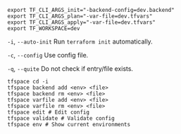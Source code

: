 ```
export TF_CLI_ARGS_init="-backend-config=dev.backend"
export TF_CLI_ARGS_plan="-var-file=dev.tfvars"
export TF_CLI_ARGS_apply="-var-file=dev.tfvars"
export TF_WORKSPACE=dev
```

`-i`, `--auto-init` Run `terraform init` automatically.

`-c`, `--config` Use config file.

`-q`, `--quite` Do not check if entry/file exists.

```
tfspace cd -i
tfspace backend add <env> <file>
tfspace backend rm <env> <file>
tfspace varfile add <env> <file>
tfspace varfile rm <env> <file>
tfspace edit # Edit config
tfspace validate # Validate config
tfspace env # Show current environments
```
